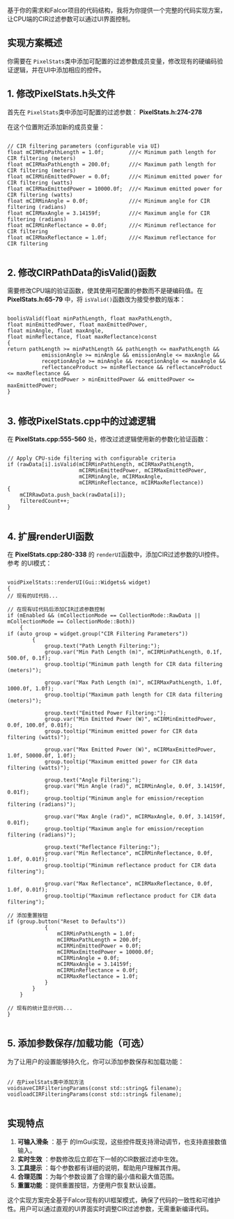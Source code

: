基于你的需求和Falcor项目的代码结构，我将为你提供一个完整的代码实现方案，让CPU端的CIR过滤参数可以通过UI界面控制。

## 实现方案概述

你需要在 `PixelStats`类中添加可配置的过滤参数成员变量，修改现有的硬编码验证逻辑，并在UI中添加相应的控件。

## 1. 修改PixelStats.h头文件

首先在 `PixelStats`类中添加可配置的过滤参数： **PixelStats.h:274-278**

在这个位置附近添加新的成员变量：

<pre class="px-2 py-1.5 has-[code]:rounded-md has-[code]:!bg-[#e5e5e5] has-[div]:bg-transparent has-[div]:!p-0 has-[code]:text-stone-900 dark:has-[code]:!bg-[#242424] has-[code]:dark:text-white [&_code]:block [&_code]:border-none [&_code]:bg-transparent [&_code]:p-0"><pre><code><span>// CIR filtering parameters (configurable via UI)  </span><span>
</span><span></span><span>float</span><span> mCIRMinPathLength = </span><span>1.0f</span><span>;        </span><span>///< Minimum path length for CIR filtering (meters)  </span><span>
</span><span></span><span>float</span><span> mCIRMaxPathLength = </span><span>200.0f</span><span>;      </span><span>///< Maximum path length for CIR filtering (meters)  </span><span>
</span><span></span><span>float</span><span> mCIRMinEmittedPower = </span><span>0.0f</span><span>;      </span><span>///< Minimum emitted power for CIR filtering (watts)  </span><span>
</span><span></span><span>float</span><span> mCIRMaxEmittedPower = </span><span>10000.0f</span><span>;  </span><span>///< Maximum emitted power for CIR filtering (watts)  </span><span>
</span><span></span><span>float</span><span> mCIRMinAngle = </span><span>0.0f</span><span>;             </span><span>///< Minimum angle for CIR filtering (radians)  </span><span>
</span><span></span><span>float</span><span> mCIRMaxAngle = </span><span>3.14159f</span><span>;         </span><span>///< Maximum angle for CIR filtering (radians)  </span><span>
</span><span></span><span>float</span><span> mCIRMinReflectance = </span><span>0.0f</span><span>;       </span><span>///< Minimum reflectance for CIR filtering  </span><span>
</span><span></span><span>float</span><span> mCIRMaxReflectance = </span><span>1.0f</span><span>;       </span><span>///< Maximum reflectance for CIR filtering</span></code></pre></pre>

## 2. 修改CIRPathData的isValid()函数

需要修改CPU端的验证函数，使其使用可配置的参数而不是硬编码值。在 **PixelStats.h:65-79** 中，将 `isValid()`函数改为接受参数的版本：

<pre class="px-2 py-1.5 has-[code]:rounded-md has-[code]:!bg-[#e5e5e5] has-[div]:bg-transparent has-[div]:!p-0 has-[code]:text-stone-900 dark:has-[code]:!bg-[#242424] has-[code]:dark:text-white [&_code]:block [&_code]:border-none [&_code]:bg-transparent [&_code]:p-0"><pre><code>boolisValid(float minPathLength, float maxPathLength,
float minEmittedPower, float maxEmittedPower,
float minAngle, float maxAngle,
float minReflectance, float maxReflectance)const
<span>{
</span><span></span><span>return</span><span> pathLength >= minPathLength && pathLength <= maxPathLength &&
</span>           emissionAngle >= minAngle && emissionAngle <= maxAngle &&
           receptionAngle >= minAngle && receptionAngle <= maxAngle &&
           reflectanceProduct >= minReflectance && reflectanceProduct <= maxReflectance &&
           emittedPower > minEmittedPower && emittedPower <= maxEmittedPower;
}</code></pre></pre>

## 3. 修改PixelStats.cpp中的过滤逻辑

在 **PixelStats.cpp:555-560** 处，修改过滤逻辑使用新的参数化验证函数：

<pre class="px-2 py-1.5 has-[code]:rounded-md has-[code]:!bg-[#e5e5e5] has-[div]:bg-transparent has-[div]:!p-0 has-[code]:text-stone-900 dark:has-[code]:!bg-[#242424] has-[code]:dark:text-white [&_code]:block [&_code]:border-none [&_code]:bg-transparent [&_code]:p-0"><pre><code><span>// Apply CPU-side filtering with configurable criteria  </span><span>
</span><span></span><span>if</span><span> (rawData[i].</span><span>isValid</span><span>(mCIRMinPathLength, mCIRMaxPathLength,
</span>                       mCIRMinEmittedPower, mCIRMaxEmittedPower,
                       mCIRMinAngle, mCIRMaxAngle,
                       mCIRMinReflectance, mCIRMaxReflectance))
{
<span>    mCIRRawData.</span><span>push_back</span><span>(rawData[i]);
</span>    filteredCount++;
}</code></pre></pre>

## 4. 扩展renderUI函数

在 **PixelStats.cpp:280-338** 的 `renderUI`函数中，添加CIR过滤参数的UI控件。参考 的UI模式：

<pre class="px-2 py-1.5 has-[code]:rounded-md has-[code]:!bg-[#e5e5e5] has-[div]:bg-transparent has-[div]:!p-0 has-[code]:text-stone-900 dark:has-[code]:!bg-[#242424] has-[code]:dark:text-white [&_code]:block [&_code]:border-none [&_code]:bg-transparent [&_code]:p-0"><pre><code>voidPixelStats::renderUI(Gui::Widgets& widget)
<span>{
</span><span></span><span>// 现有的UI代码...  </span><span>
</span>
<span></span><span>// 在现有UI代码后添加CIR过滤参数控制  </span><span>
</span><span></span><span>if</span><span> (mEnabled && (mCollectionMode == CollectionMode::RawData || mCollectionMode == CollectionMode::Both))
</span>    {
<span></span><span>if</span><span> (</span><span>auto</span><span> group = widget.</span><span>group</span><span>(</span><span>"CIR Filtering Parameters"</span><span>))
</span>        {
<span>            group.</span><span>text</span><span>(</span><span>"Path Length Filtering:"</span><span>);
</span><span>            group.</span><span>var</span><span>(</span><span>"Min Path Length (m)"</span><span>, mCIRMinPathLength, </span><span>0.1f</span><span>, </span><span>500.0f</span><span>, </span><span>0.1f</span><span>);
</span><span>            group.</span><span>tooltip</span><span>(</span><span>"Minimum path length for CIR data filtering (meters)"</span><span>);
</span>
<span>            group.</span><span>var</span><span>(</span><span>"Max Path Length (m)"</span><span>, mCIRMaxPathLength, </span><span>1.0f</span><span>, </span><span>1000.0f</span><span>, </span><span>1.0f</span><span>);
</span><span>            group.</span><span>tooltip</span><span>(</span><span>"Maximum path length for CIR data filtering (meters)"</span><span>);
</span>
<span>            group.</span><span>text</span><span>(</span><span>"Emitted Power Filtering:"</span><span>);
</span><span>            group.</span><span>var</span><span>(</span><span>"Min Emitted Power (W)"</span><span>, mCIRMinEmittedPower, </span><span>0.0f</span><span>, </span><span>100.0f</span><span>, </span><span>0.01f</span><span>);
</span><span>            group.</span><span>tooltip</span><span>(</span><span>"Minimum emitted power for CIR data filtering (watts)"</span><span>);
</span>
<span>            group.</span><span>var</span><span>(</span><span>"Max Emitted Power (W)"</span><span>, mCIRMaxEmittedPower, </span><span>1.0f</span><span>, </span><span>50000.0f</span><span>, </span><span>1.0f</span><span>);
</span><span>            group.</span><span>tooltip</span><span>(</span><span>"Maximum emitted power for CIR data filtering (watts)"</span><span>);
</span>
<span>            group.</span><span>text</span><span>(</span><span>"Angle Filtering:"</span><span>);
</span><span>            group.</span><span>var</span><span>(</span><span>"Min Angle (rad)"</span><span>, mCIRMinAngle, </span><span>0.0f</span><span>, </span><span>3.14159f</span><span>, </span><span>0.01f</span><span>);
</span><span>            group.</span><span>tooltip</span><span>(</span><span>"Minimum angle for emission/reception filtering (radians)"</span><span>);
</span>
<span>            group.</span><span>var</span><span>(</span><span>"Max Angle (rad)"</span><span>, mCIRMaxAngle, </span><span>0.0f</span><span>, </span><span>3.14159f</span><span>, </span><span>0.01f</span><span>);
</span><span>            group.</span><span>tooltip</span><span>(</span><span>"Maximum angle for emission/reception filtering (radians)"</span><span>);
</span>
<span>            group.</span><span>text</span><span>(</span><span>"Reflectance Filtering:"</span><span>);
</span><span>            group.</span><span>var</span><span>(</span><span>"Min Reflectance"</span><span>, mCIRMinReflectance, </span><span>0.0f</span><span>, </span><span>1.0f</span><span>, </span><span>0.01f</span><span>);
</span><span>            group.</span><span>tooltip</span><span>(</span><span>"Minimum reflectance product for CIR data filtering"</span><span>);
</span>
<span>            group.</span><span>var</span><span>(</span><span>"Max Reflectance"</span><span>, mCIRMaxReflectance, </span><span>0.0f</span><span>, </span><span>1.0f</span><span>, </span><span>0.01f</span><span>);
</span><span>            group.</span><span>tooltip</span><span>(</span><span>"Maximum reflectance product for CIR data filtering"</span><span>);
</span>
<span></span><span>// 添加重置按钮  </span><span>
</span><span></span><span>if</span><span> (group.</span><span>button</span><span>(</span><span>"Reset to Defaults"</span><span>))
</span>            {
<span>                mCIRMinPathLength = </span><span>1.0f</span><span>;
</span><span>                mCIRMaxPathLength = </span><span>200.0f</span><span>;
</span><span>                mCIRMinEmittedPower = </span><span>0.0f</span><span>;
</span><span>                mCIRMaxEmittedPower = </span><span>10000.0f</span><span>;
</span><span>                mCIRMinAngle = </span><span>0.0f</span><span>;
</span><span>                mCIRMaxAngle = </span><span>3.14159f</span><span>;
</span><span>                mCIRMinReflectance = </span><span>0.0f</span><span>;
</span><span>                mCIRMaxReflectance = </span><span>1.0f</span><span>;
</span>            }
        }
    }

<span></span><span>// 现有的统计显示代码...  </span><span>
</span>}</code></pre></pre>

## 5. 添加参数保存/加载功能（可选）

为了让用户的设置能够持久化，你可以添加参数保存和加载功能：

<pre class="px-2 py-1.5 has-[code]:rounded-md has-[code]:!bg-[#e5e5e5] has-[div]:bg-transparent has-[div]:!p-0 has-[code]:text-stone-900 dark:has-[code]:!bg-[#242424] has-[code]:dark:text-white [&_code]:block [&_code]:border-none [&_code]:bg-transparent [&_code]:p-0"><pre><code><span>// 在PixelStats类中添加方法  </span><span>
</span><span></span>voidsaveCIRFilteringParams(const std::string& filename)<span>;
</span><span></span>voidloadCIRFilteringParams(const std::string& filename)<span>;</span></code></pre></pre>

## 实现特点

1. **可输入滑条** ：基于 的ImGui实现，这些控件既支持滑动调节，也支持直接数值输入。
2. **实时生效** ：参数修改后立即在下一帧的CIR数据过滤中生效。
3. **工具提示** ：每个参数都有详细的说明，帮助用户理解其作用。
4. **合理范围** ：为每个参数设置了合理的最小值和最大值范围。
5. **重置功能** ：提供重置按钮，方便用户恢复默认设置。

这个实现方案完全基于Falcor现有的UI框架模式，确保了代码的一致性和可维护性。用户可以通过直观的UI界面实时调整CIR过滤参数，无需重新编译代码。
